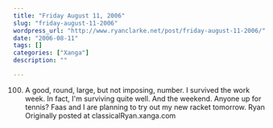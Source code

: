 ```yaml
---
title: "Friday August 11, 2006"
slug: "friday-august-11-2006"
wordpress_url: "http://www.ryanclarke.net/post/friday-august-11-2006/"
date: "2006-08-11"
tags: []
categories: ["Xanga"]
description: ""

---
```


100. A good, round, large, but not imposing, number.
I survived the work week. In fact, I'm surviving quite well.
And the weekend. Anyone up for tennis? Faas and I are planning to try out my new racket tomorrow.
Ryan
Originally posted at classicalRyan.xanga.com
